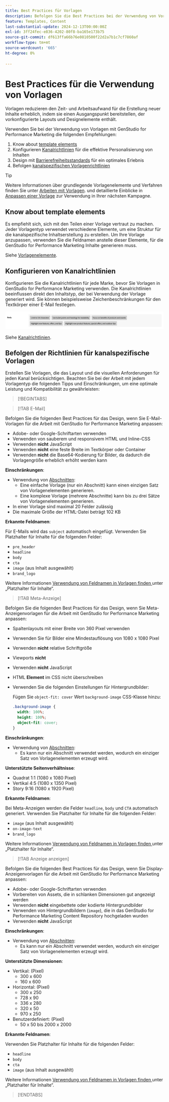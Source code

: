 ```yaml
---
title: Best Practices für Vorlagen
description: Befolgen Sie die Best Practices bei der Verwendung von Vorlagen mit Adobe GenStudio for Performance Marketing.
feature: Templates, Content
last-substantial-update: 2024-12-13T00:00:00Z
exl-id: 3ff24fec-e836-4202-80f8-ba165e173b75
source-git-commit: df613ffa66b76e0810500f22d2a7b1c7cf7860af
workflow-type: tm+mt
source-wordcount: '665'
ht-degree: 0%

---
```


# Best Practices für die Verwendung von Vorlagen

Vorlagen reduzieren den Zeit- und Arbeitsaufwand für die Erstellung neuer Inhalte erheblich, indem sie einen Ausgangspunkt bereitstellen, der vorkonfigurierte Layouts und Designelemente enthält.

Verwenden Sie bei der Verwendung von Vorlagen mit GenStudio for Performance Marketing die folgenden Empfehlungen:

1. Know about [template elements](#know-about-template-elements)
1. Konfigurieren [Kanalrichtlinien](#configure-channel-guidelines) für die effektive Personalisierung von Inhalten
1. Design mit [Barrierefreiheitsstandards](accessibility-for-templates.md) für ein optimales Erlebnis
1. Befolgen [kanalspezifischen Vorlagenrichtlinien](#follow-channel-specific-template-guidelines)

>[!TIP]
>
>Weitere Informationen über grundlegende Vorlagenelemente und Verfahren finden Sie unter [Arbeiten mit Vorlagen](use-templates.md). und detaillierte Einblicke in [Anpassen einer Vorlage](customize-template.md) zur Verwendung in Ihrer nächsten Kampagne.

## Know about template elements

Es empfiehlt sich, sich mit den Teilen einer Vorlage vertraut zu machen. Jeder Vorlagentyp verwendet verschiedene Elemente, um eine Struktur für die kanalspezifische Inhaltserstellung zu erstellen. Um Ihre Vorlage anzupassen, verwenden Sie die Feldnamen anstelle dieser Elemente, für die GenStudio for Performance Marketing Inhalte generieren muss.

Siehe [Vorlagenelemente](use-templates.md#template-elements).

## Konfigurieren von Kanalrichtlinien

Konfigurieren Sie die Kanalrichtlinien für jede Marke, bevor Sie Vorlagen in GenStudio for Performance Marketing verwenden. Die Kanalrichtlinien beeinflussen direkt den Inhaltstyp, der bei Verwendung der Vorlage generiert wird. Sie können beispielsweise Zeichenbeschränkungen für den Textkörper einer E-Mail festlegen.

![Technische Daten des Textkörpers](/help/assets/channel-email-body.png)

Siehe [Kanalrichtlinien](/help/user-guide/guidelines/brands.md#channel-guidelines).

## Befolgen der Richtlinien für kanalspezifische Vorlagen

Erstellen Sie Vorlagen, die das Layout und die visuellen Anforderungen für jeden Kanal berücksichtigen. Beachten Sie bei der Arbeit mit jedem Vorlagentyp die folgenden Tipps und Einschränkungen, um eine optimale Leistung und Kompatibilität zu gewährleisten:

>[!BEGINTABS]

>[!TAB E-Mail]

Befolgen Sie die folgenden Best Practices für das Design, wenn Sie E-Mail-Vorlagen für die Arbeit mit GenStudio for Performance Marketing anpassen:

- Adobe- oder Google-Schriftarten verwenden
- Verwenden von sauberem und responsivem HTML und Inline-CSS
- Verwenden **nicht** JavaScript
- Verwenden **nicht** eine feste Breite im Textkörper oder Container
- Verwenden **nicht** die Base64-Kodierung für Bilder, da dadurch die Vorlagengröße erheblich erhöht werden kann

**Einschränkungen**:

- Verwendung von [Abschnitten](customize-template.md#sections-or-groups):
   - Eine einfache Vorlage (nur ein Abschnitt) kann einen einzigen Satz von Vorlagenelementen generieren.
   - Eine komplexe Vorlage (mehrere Abschnitte) kann bis zu drei Sätze von Vorlagenelementen generieren.
- In einer Vorlage sind maximal 20 Felder zulässig
- Die maximale Größe der HTML-Datei beträgt 102 KB

**Erkannte Feldnamen**:

Für E-Mails wird das `subject` automatisch eingefügt. Verwenden Sie Platzhalter für Inhalte für die folgenden Felder:

- `pre_header`
- `headline`
- `body`
- `cta`
- `image` (aus Inhalt ausgewählt)
- `brand_logo`

Weitere Informationen [ Verwendung von Feldnamen in Vorlagen finden ](customize-template.md#content-placeholders) unter „Platzhalter für Inhalte“.

>[!TAB Meta-Anzeige]

Befolgen Sie die folgenden Best Practices für das Design, wenn Sie Meta-Anzeigenvorlagen für die Arbeit mit GenStudio for Performance Marketing anpassen:

- Spaltenlayouts mit einer Breite von 360 Pixel verwenden
- Verwenden Sie für Bilder eine Mindestauflösung von 1080 x 1080 Pixel
- Verwenden **nicht** relative Schriftgröße
- Viewports **nicht**
- Verwenden **nicht** JavaScript
- HTML **Element** im CSS nicht überschreiben
- Verwenden Sie die folgenden Einstellungen für Hintergrundbilder:

  Fügen Sie `object-fit: cover` Wert `background-image` CSS-Klasse hinzu:

  ```css
  .background-image {
    width: 100%;
    height: 100%;
    object-fit: cover;
  }
  ```

**Einschränkungen**:

- Verwendung von [Abschnitten](customize-template.md#sections-or-groups):
   - Es kann nur ein Abschnitt verwendet werden, wodurch ein einziger Satz von Vorlagenelementen erzeugt wird.

**Unterstützte Seitenverhältnisse**:

- Quadrat 1:1 (1080 x 1080 Pixel)
- Vertikal 4:5 (1080 x 1350 Pixel)
- Story 9:16 (1080 x 1920 Pixel)

**Erkannte Feldnamen**:

Bei Meta-Anzeigen werden die Felder `headline`, `body` und `CTA` automatisch generiert. Verwenden Sie Platzhalter für Inhalte für die folgenden Felder:

- `image` (aus Inhalt ausgewählt)
- `on-image-text`
- `brand_logo`

Weitere Informationen [ Verwendung von Feldnamen in Vorlagen finden ](customize-template.md#content-placeholders) unter „Platzhalter für Inhalte“.

>[!TAB Anzeige anzeigen]

Befolgen Sie die folgenden Best Practices für das Design, wenn Sie Display-Anzeigenvorlagen für die Arbeit mit GenStudio for Performance Marketing anpassen:

- Adobe- oder Google-Schriftarten verwenden
- Vorbereiten von Assets, die in schlanken Dimensionen gut angezeigt werden
- Verwenden **nicht** eingebettete oder kodierte Hintergrundbilder
- Verwenden von Hintergrundbildern (`image`), die in das GenStudio for Performance Marketing Content Repository hochgeladen wurden
- Verwenden **nicht** JavaScript

**Einschränkungen**:

- Verwendung von [Abschnitten](customize-template.md#sections-or-groups):
   - Es kann nur ein Abschnitt verwendet werden, wodurch ein einziger Satz von Vorlagenelementen erzeugt wird.

**Unterstützte Dimensionen**:

- Vertikal: (Pixel)
   - 300 x 600
   - 160 x 600 &#x200B;
- Horizontal: (Pixel)
   - 300 x 250
   - 728 x 90
   - 336 x 280
   - 320 x 50
   - 970 x 250 &#x200B;
- Benutzerdefiniert: (Pixel)
   - 50 x 50 bis 2000 x 2000

**Erkannte Feldnamen**:

Verwenden Sie Platzhalter für Inhalte für die folgenden Felder:

- `headline`
- `body`
- `cta`
- `image` (aus Inhalt ausgewählt)

Weitere Informationen [ Verwendung von Feldnamen in Vorlagen finden ](customize-template.md#content-placeholders) unter „Platzhalter für Inhalte“.

>[!ENDTABS]
